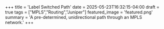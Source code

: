 +++
title = 'Label Switched Path'
date = 2025-05-23T16:32:15-04:00
draft = true
tags = ["MPLS","Routing","Juniper"]
featured_image = 'featured.png'
summary = 'A pre-determined, unidirectional path through an MPLS network.'
+++
